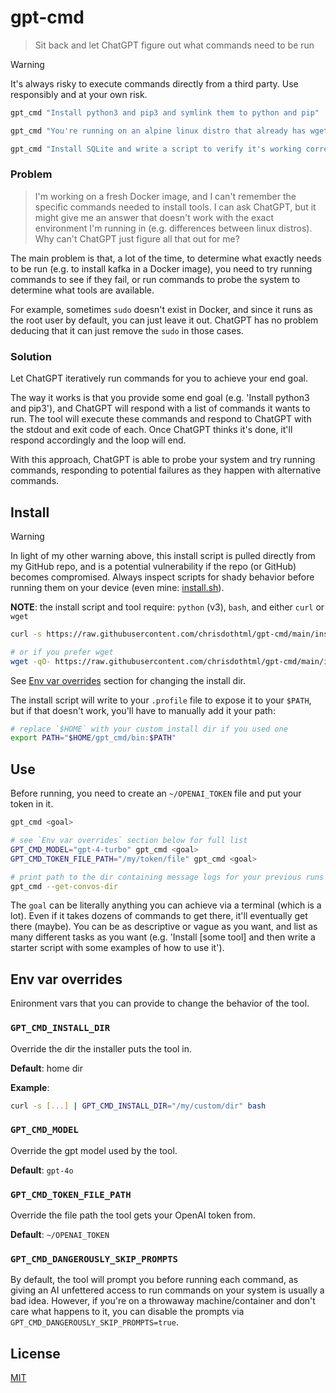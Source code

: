 # gpt-cmd

> Sit back and let ChatGPT figure out what commands need to be run

> [!WARNING]
> It's always risky to execute commands directly from a third party. Use responsibly and at your own risk.

```sh
gpt_cmd "Install python3 and pip3 and symlink them to python and pip"

gpt_cmd "You're running on an alpine linux distro that already has wget and bash installed. Install kafka"

gpt_cmd "Install SQLite and write a script to verify it's working correctly"
```

### Problem

> I'm working on a fresh Docker image, and I can't remember the specific commands needed to install tools. I can ask ChatGPT, but it might give me an answer that doesn't work with the exact environment I'm running in (e.g. differences between linux distros). Why can't ChatGPT just figure all that out for me?

The main problem is that, a lot of the time, to determine what exactly needs to be run (e.g. to install kafka in a Docker image), you need to try running commands to see if they fail, or run commands to probe the system to determine what tools are available.

For example, sometimes `sudo` doesn't exist in Docker, and since it runs as the root user by default, you can just leave it out. ChatGPT has no problem deducing that it can just remove the `sudo` in those cases.

### Solution

Let ChatGPT iteratively run commands for you to achieve your end goal.

The way it works is that you provide some end goal (e.g. 'Install python3 and pip3'), and ChatGPT will respond with a list of commands it wants to run. The tool will execute these commands and respond to ChatGPT with the stdout and exit code of each. Once ChatGPT thinks it's done, it'll respond accordingly and the loop will end.

With this approach, ChatGPT is able to probe your system and try running commands, responding to potential failures as they happen with alternative commands.

## Install

> [!WARNING]
> In light of my other warning above, this install script is pulled directly from my GitHub repo, and is a potential vulnerability if the repo (or GitHub) becomes compromised. Always inspect scripts for shady behavior before running them on your device (even mine: [install.sh](https://raw.githubusercontent.com/chrisdothtml/gpt-cmd/main/install.sh)).

**NOTE**: the install script and tool require: `python` (v3), `bash`, and either `curl` or `wget`

```sh
curl -s https://raw.githubusercontent.com/chrisdothtml/gpt-cmd/main/install.sh | bash

# or if you prefer wget
wget -qO- https://raw.githubusercontent.com/chrisdothtml/gpt-cmd/main/install.sh | bash
```

See [Env var overrides](#env-var-overrides) section for changing the install dir.

The install script will write to your `.profile` file to expose it to your `$PATH`, but if that doesn't work, you'll have to manually add it your path:

```sh
# replace `$HOME` with your custom install dir if you used one
export PATH="$HOME/gpt_cmd/bin:$PATH"
```

## Use

Before running, you need to create an `~/OPENAI_TOKEN` file and put your token in it.

```sh
gpt_cmd <goal>

# see `Env var overrides` section below for full list
GPT_CMD_MODEL="gpt-4-turbo" gpt_cmd <goal>
GPT_CMD_TOKEN_FILE_PATH="/my/token/file" gpt_cmd <goal>

# print path to the dir containing message logs for your previous runs
gpt_cmd --get-convos-dir
```

The `goal` can be literally anything you can achieve via a terminal (which is a lot). Even if it takes dozens of commands to get there, it'll eventually get there (maybe). You can be as descriptive or vague as you want, and list as many different tasks as you want (e.g. 'Install [some tool] and then write a starter script with some examples of how to use it').

## Env var overrides

Enironment vars that you can provide to change the behavior of the tool.

### `GPT_CMD_INSTALL_DIR`

Override the dir the installer puts the tool in.

**Default**: home dir

**Example**:

```sh
curl -s [...] | GPT_CMD_INSTALL_DIR="/my/custom/dir" bash
```

### `GPT_CMD_MODEL`

Override the gpt model used by the tool.

**Default**: `gpt-4o`

### `GPT_CMD_TOKEN_FILE_PATH`

Override the file path the tool gets your OpenAI token from.

**Default**: `~/OPENAI_TOKEN`

### `GPT_CMD_DANGEROUSLY_SKIP_PROMPTS`

By default, the tool will prompt you before running each command, as giving an AI unfettered access to run commands on your system is usually a bad idea. However, if you're on a throwaway machine/container and don't care what happens to it, you can disable the prompts via `GPT_CMD_DANGEROUSLY_SKIP_PROMPTS=true`.

## License

[MIT](license)
